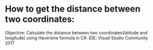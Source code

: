 # How to get the distance between two coordinates:
Objective: Calculate the distance between two coordinates(latitude and longitude) using Haversine formula in C#. 
IDE: Visual Studio Community 2017
